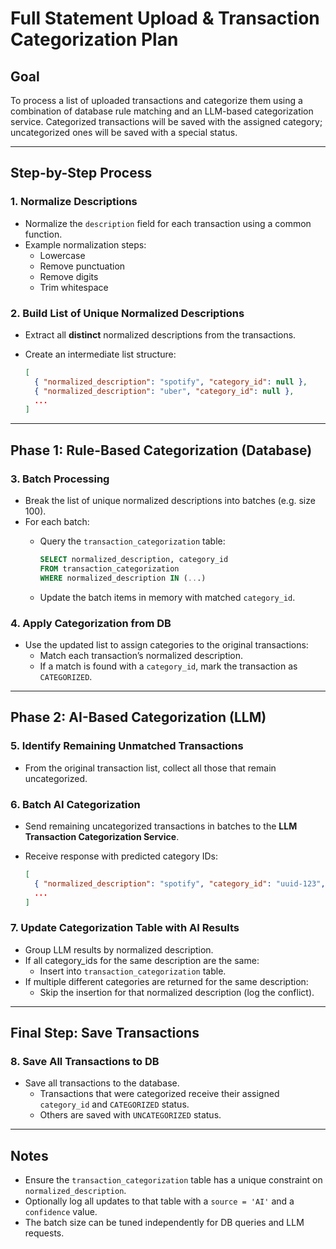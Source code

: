 # Full Statement Upload & Transaction Categorization Plan

## Goal
To process a list of uploaded transactions and categorize them using a combination of database rule matching and an LLM-based categorization service. Categorized transactions will be saved with the assigned category; uncategorized ones will be saved with a special status.

---

## Step-by-Step Process

### 1. Normalize Descriptions

- Normalize the `description` field for each transaction using a common function.
- Example normalization steps:
  - Lowercase
  - Remove punctuation
  - Remove digits
  - Trim whitespace

### 2. Build List of Unique Normalized Descriptions

- Extract all **distinct** normalized descriptions from the transactions.
- Create an intermediate list structure:

  ```json
  [
    { "normalized_description": "spotify", "category_id": null },
    { "normalized_description": "uber", "category_id": null },
    ...
  ]
  ```

---

## Phase 1: Rule-Based Categorization (Database)

### 3. Batch Processing

- Break the list of unique normalized descriptions into batches (e.g. size 100).
- For each batch:
  - Query the `transaction_categorization` table:

    ```sql
    SELECT normalized_description, category_id
    FROM transaction_categorization
    WHERE normalized_description IN (...)
    ```

  - Update the batch items in memory with matched `category_id`.

### 4. Apply Categorization from DB

- Use the updated list to assign categories to the original transactions:
  - Match each transaction’s normalized description.
  - If a match is found with a `category_id`, mark the transaction as `CATEGORIZED`.

---

## Phase 2: AI-Based Categorization (LLM)

### 5. Identify Remaining Unmatched Transactions

- From the original transaction list, collect all those that remain uncategorized.

### 6. Batch AI Categorization

- Send remaining uncategorized transactions in batches to the **LLM Transaction Categorization Service**.
- Receive response with predicted category IDs:

  ```json
  [
    { "normalized_description": "spotify", "category_id": "uuid-123", "confidence": 0.97 },
    ...
  ]
  ```

### 7. Update Categorization Table with AI Results

- Group LLM results by normalized description.
- If all category_ids for the same description are the same:
  - Insert into `transaction_categorization` table.
- If multiple different categories are returned for the same description:
  - Skip the insertion for that normalized description (log the conflict).

---

## Final Step: Save Transactions

### 8. Save All Transactions to DB

- Save all transactions to the database.
  - Transactions that were categorized receive their assigned `category_id` and `CATEGORIZED` status.
  - Others are saved with `UNCATEGORIZED` status.

---

## Notes

- Ensure the `transaction_categorization` table has a unique constraint on `normalized_description`.
- Optionally log all updates to that table with a `source = 'AI'` and a `confidence` value.
- The batch size can be tuned independently for DB queries and LLM requests.
